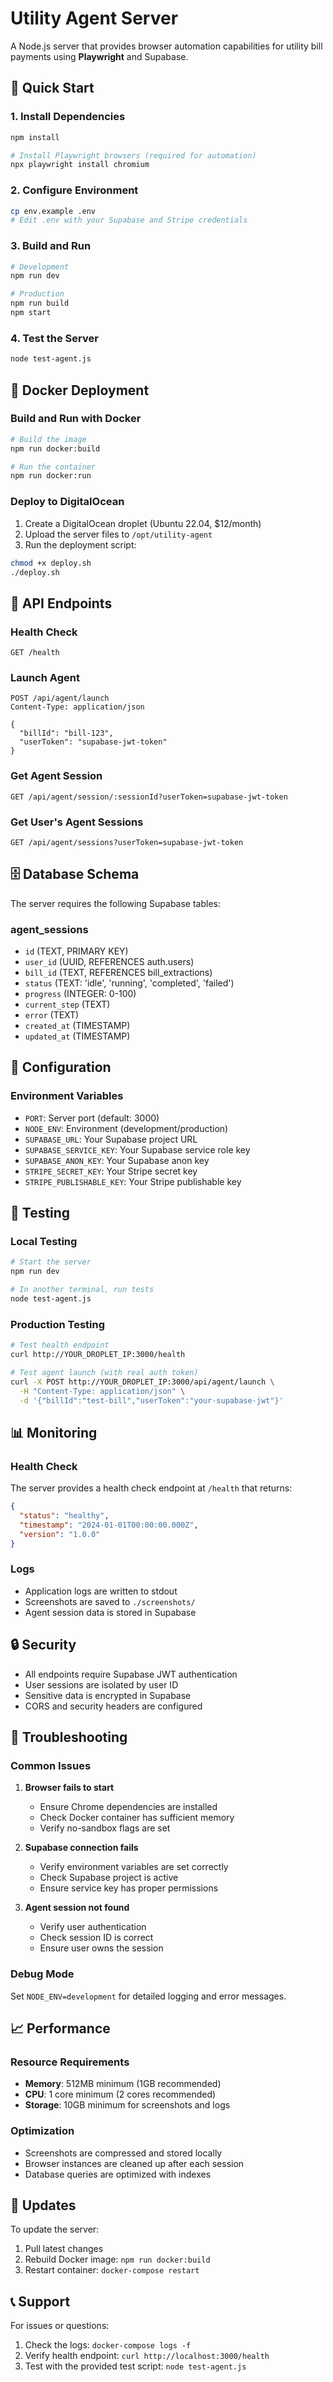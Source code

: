 # Utility Agent Server

A Node.js server that provides browser automation capabilities for utility bill payments using **Playwright** and Supabase.

## 🚀 Quick Start

### 1. Install Dependencies
```bash
npm install

# Install Playwright browsers (required for automation)
npx playwright install chromium
```

### 2. Configure Environment
```bash
cp env.example .env
# Edit .env with your Supabase and Stripe credentials
```

### 3. Build and Run
```bash
# Development
npm run dev

# Production
npm run build
npm start
```

### 4. Test the Server
```bash
node test-agent.js
```

## 🐳 Docker Deployment

### Build and Run with Docker
```bash
# Build the image
npm run docker:build

# Run the container
npm run docker:run
```

### Deploy to DigitalOcean
1. Create a DigitalOcean droplet (Ubuntu 22.04, $12/month)
2. Upload the server files to `/opt/utility-agent`
3. Run the deployment script:
```bash
chmod +x deploy.sh
./deploy.sh
```

## 📡 API Endpoints

### Health Check
```
GET /health
```

### Launch Agent
```
POST /api/agent/launch
Content-Type: application/json

{
  "billId": "bill-123",
  "userToken": "supabase-jwt-token"
}
```

### Get Agent Session
```
GET /api/agent/session/:sessionId?userToken=supabase-jwt-token
```

### Get User's Agent Sessions
```
GET /api/agent/sessions?userToken=supabase-jwt-token
```

## 🗄️ Database Schema

The server requires the following Supabase tables:

### agent_sessions
- `id` (TEXT, PRIMARY KEY)
- `user_id` (UUID, REFERENCES auth.users)
- `bill_id` (TEXT, REFERENCES bill_extractions)
- `status` (TEXT: 'idle', 'running', 'completed', 'failed')
- `progress` (INTEGER: 0-100)
- `current_step` (TEXT)
- `error` (TEXT)
- `created_at` (TIMESTAMP)
- `updated_at` (TIMESTAMP)

## 🔧 Configuration

### Environment Variables
- `PORT`: Server port (default: 3000)
- `NODE_ENV`: Environment (development/production)
- `SUPABASE_URL`: Your Supabase project URL
- `SUPABASE_SERVICE_KEY`: Your Supabase service role key
- `SUPABASE_ANON_KEY`: Your Supabase anon key
- `STRIPE_SECRET_KEY`: Your Stripe secret key
- `STRIPE_PUBLISHABLE_KEY`: Your Stripe publishable key

## 🧪 Testing

### Local Testing
```bash
# Start the server
npm run dev

# In another terminal, run tests
node test-agent.js
```

### Production Testing
```bash
# Test health endpoint
curl http://YOUR_DROPLET_IP:3000/health

# Test agent launch (with real auth token)
curl -X POST http://YOUR_DROPLET_IP:3000/api/agent/launch \
  -H "Content-Type: application/json" \
  -d '{"billId":"test-bill","userToken":"your-supabase-jwt"}'
```

## 📊 Monitoring

### Health Check
The server provides a health check endpoint at `/health` that returns:
```json
{
  "status": "healthy",
  "timestamp": "2024-01-01T00:00:00.000Z",
  "version": "1.0.0"
}
```

### Logs
- Application logs are written to stdout
- Screenshots are saved to `./screenshots/`
- Agent session data is stored in Supabase

## 🔒 Security

- All endpoints require Supabase JWT authentication
- User sessions are isolated by user ID
- Sensitive data is encrypted in Supabase
- CORS and security headers are configured

## 🚨 Troubleshooting

### Common Issues

1. **Browser fails to start**
   - Ensure Chrome dependencies are installed
   - Check Docker container has sufficient memory
   - Verify no-sandbox flags are set

2. **Supabase connection fails**
   - Verify environment variables are set correctly
   - Check Supabase project is active
   - Ensure service key has proper permissions

3. **Agent session not found**
   - Verify user authentication
   - Check session ID is correct
   - Ensure user owns the session

### Debug Mode
Set `NODE_ENV=development` for detailed logging and error messages.

## 📈 Performance

### Resource Requirements
- **Memory**: 512MB minimum (1GB recommended)
- **CPU**: 1 core minimum (2 cores recommended)
- **Storage**: 10GB minimum for screenshots and logs

### Optimization
- Screenshots are compressed and stored locally
- Browser instances are cleaned up after each session
- Database queries are optimized with indexes

## 🔄 Updates

To update the server:
1. Pull latest changes
2. Rebuild Docker image: `npm run docker:build`
3. Restart container: `docker-compose restart`

## 📞 Support

For issues or questions:
1. Check the logs: `docker-compose logs -f`
2. Verify health endpoint: `curl http://localhost:3000/health`
3. Test with the provided test script: `node test-agent.js`








